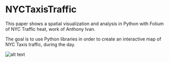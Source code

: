 # NYCTaxisTraffic

This paper shows a spatial visualization and analysis in Python with Folium of NYC Traffic heat, work of Anthony Ivan.

The goal is to use Python libraries in order to create an interactive map of NYC Taxis traffic, during the day.

![alt text](https://raw.githubusercontent.com/username/projectname/branch/path/to/img.png)
